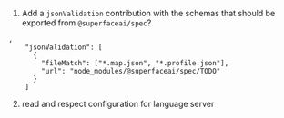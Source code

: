 1. Add a `jsonValidation` contribution with the schemas that should be exported from `@superfaceai/spec`?

```
,
    "jsonValidation": [
      {
        "fileMatch": ["*.map.json", "*.profile.json"],
        "url": "node_modules/@superfaceai/spec/TODO"
      }
    ]
```

2. read and respect configuration for language server